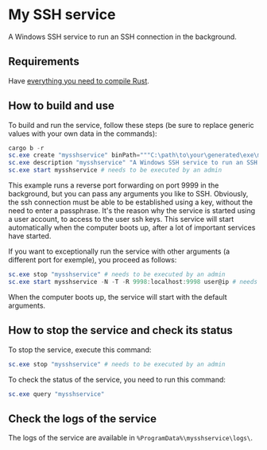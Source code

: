 # My SSH service
A Windows SSH service to run an SSH connection in the background.

## Requirements
Have  [everything you need to compile Rust](https://www.rust-lang.org/tools/install).

## How to build and use
To build and run the service, follow these steps (be sure to replace generic values with your own data in the commands):
```powershell
cargo b -r
sc.exe create "mysshservice" binPath="""C:\path\to\your\generated\exe\my_ssh_service.exe"" -N -T -R 9999:localhost:9999 user@ip" obj="DOMAIN\Username" password="UserPassword" depend="Tcpip/nsi" DisplayName="My SSH service" start=delayed-auto # needs to be executed by an admin
sc.exe description "mysshservice" "A Windows SSH service to run an SSH connection in the background." # needs to be executed by an admin
sc.exe start mysshservice # needs to be executed by an admin
```
This example runs a reverse port forwarding on port 9999 in the background, but you can pass any arguments you like to SSH.
Obviously, the ssh connection must be able to be established using a key, without the need to enter a passphrase. It's the reason why the service is started using a user account, to access to the user ssh keys.
This service will start automatically when the computer boots up, after a lot of important services have started.

If you want to exceptionally run the service with other arguments (a different port for exemple), you proceed as follows:
```powershell
sc.exe stop "mysshservice" # needs to be executed by an admin
sc.exe start mysshservice -N -T -R 9998:localhost:9998 user@ip # needs to be executed by an admin
```
When the computer boots up, the service will start with the default arguments.

## How to stop the service and check its status
To stop the service, execute this command:
```powershell
sc.exe stop "mysshservice" # needs to be executed by an admin
```
To check the status of the service, you need to run this command:
```powershell
sc.exe query "mysshservice"
```

## Check the logs of the service
The logs of the service are available in `%ProgramData%\mysshservice\logs\`.
